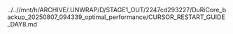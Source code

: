 ../..//mnt/h/ARCHIVE/.UNWRAP/D/STAGE1_OUT/2247cd293227/DuRiCore_backup_20250807_094339_optimal_performance/CURSOR_RESTART_GUIDE_DAY8.md